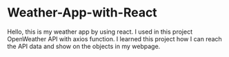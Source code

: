 # Weather-App-with-React
Hello, this is my weather app by using react. I used in this project OpenWeather API with axios function. I learned this project how I can reach the API data and show on the objects in my webpage.

